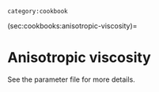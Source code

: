 ```{tags}
category:cookbook
```

(sec:cookbooks:anisotropic-viscosity)=
# Anisotropic viscosity

See the parameter file for more details.

